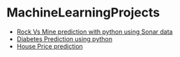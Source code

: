 # MachineLearningProjects
* [Rock Vs Mine prediction with python using Sonar data](</projects/Project1>)
* [Diabetes Prediction using python](</projects/Project2>)
* [House Price prediction](</projects/Project3/>)
